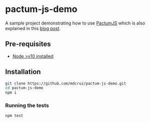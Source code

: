 # pactum-js-demo

A sample project demonstrating how to use [PactumJS](https://pactumjs.github.io/) which is also explained in this [blog post](https://www.testingwithmarie.com/post/writing-api-tests-with-pactumjs-and-jest).

## Pre-requisites

- [Node >v10 installed](https://nodejs.org/en/download/)

## Installation

```bash
git clone https://github.com/mdcruz/pactum-js-demo.git
cd pactum-js-demo
npm i
```

### Running the tests

```bash
npm test
```